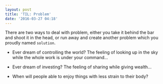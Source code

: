 ```yaml
---
layout: post
title: 'TIL: Problem'
date: '2016-03-27 04:18'
---
```


There are two ways to deal with problem, either you take it behind the bar and shoot it in the head, or run away and create another problem which you proudly named `solution`.

+ Ever dream of controlling the world? The feeling of looking up in the sky while the whole work is under your command...

+ Ever dream of investing? The feeling of sharing while giving wealth...

+ When will people able to enjoy things with less strain to their body?
